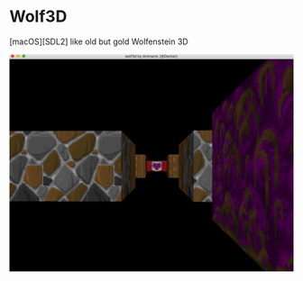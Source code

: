 # Wolf3D
[macOS][SDL2] like old but gold Wolfenstein 3D

![img](https://github.com/roma4004/Wolf3D/blob/master/img/Screen%20Shot%202018-10-16%20at%2012.18.43%20PM.png)
